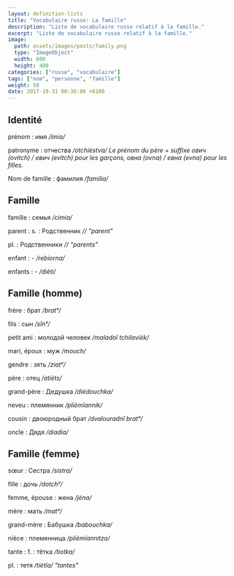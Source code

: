 ```yaml
---
layout: definition-lists
title: "Vocabulaire russe: La famille"
description: "Liste de vocabulaire russe relatif à la famille."
excerpt: "Liste de vocabulaire russe relatif à la famille."
image:
  path: assets/images/posts/family.png
  type: "ImageObject"
  width: 600
  height: 400
categories: ["russe", "vocabulaire"]
tags: ["nom", "personne", "famille"]
weight: 50
date: 2017-10-31 00:38:00 +0100
---
```


## Identité

prénom
: имя
*/imia/*

patronyme
: отчества
*/otchièstva/ Le prénom du père + suffixe ович (ovitch) / евич (evitch) pour les garçons, овна (ovna) / евна (evna) pour les filles.*

Nom de famille
: фамилия
*/familia/*


## Famille

famille
: семья
*/cimia/*

parent
: s.
  : Родственник
  *// "parent"*

  pl.
  : Родственники
  *// "parents"*

enfant
: -
*/rebiorna/*

enfants
: -
*/dièti/*


## Famille (homme)

frère
: брат
*/bratᵉ/*

fils
: сын
*/sînᵉ/*

petit ami
: молодой человек
*/maladoï tchilavièk/*

mari, époux
: муж
*/mouch/*

gendre
: зять
*/ziatʸ/*

père
: отец
*/atièts/*

grand-père
: Дедушка
*/diédouchka/*

neveu
: племянник
*/plièmïannik/*

cousin
: двоюродный брат
*/dvaîouradnî bratᵉ/*

oncle
: Дядя
*/diadia/*


## Famille (femme)

sœur
: Сестра
*/sistra/*

fille
: дочь
*/dotchʸ/*

femme, épouse
: жена
*/jéna/*

mère
: мать
*/matʸ/*

grand-mère
: Бабушка
*/babouchka/*

nièce
: племянница
*/plièmïannitza/*

tante
: f.
  : тётка
  */tiotka/*

  pl.
  : тетя
  */tiètïa/ "tantes"*
